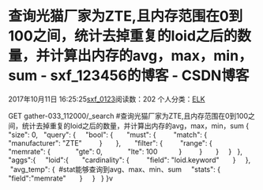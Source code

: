 # 查询光猫厂家为ZTE,且内存范围在0到100之间，统计去掉重复的loid之后的数量，并计算出内存的avg，max，min，sum - sxf_123456的博客 - CSDN博客
2017年10月11日 16:25:25[sxf_0123](https://me.csdn.net/sxf_123456)阅读数：202
个人分类：[ELK](https://blog.csdn.net/sxf_123456/article/category/7036606)
                
GET gather-033_112000/_search #查询光猫厂家为ZTE,且内存范围在0到100之间，统计去掉重复的loid之后的数量，并计算出内存的avg，max，min，sum
{
  "size": 0,
  "query": {
    "bool": {
      "must": {
        "match": {
          "manufacturer": "ZTE"
        }
      },
      "filter": {
        "range": {
          "memrate": {
            "gte": 0,
            "lte": 100
          }
        }
      }
    }
  },
  "aggs":{
    "loid":{
      "cardinality": {
        "field": "loid.keyword"
      }
    },
   "avg_temp": {  #stat能够查询到avg、max、min、sum
    "stats": {
        "field":"memrate"
      }
    }
  }
}v
            
